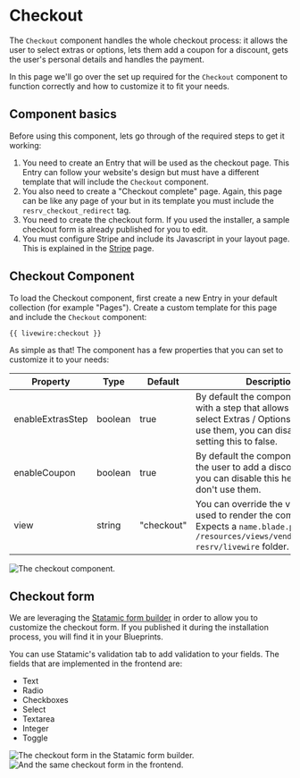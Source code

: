 # Checkout

The `Checkout` component handles the whole checkout process: it allows the user to select extras or options, lets them add a coupon for a discount, gets the user's personal details and handles the payment.

In this page we'll go over the set up required for the `Checkout` component to function correctly and how to customize it to fit your needs.

## Component basics

Before using this component, lets go through of the required steps to get it working:

1. You need to create an Entry that will be used as the checkout page. This Entry can follow your website's design but must have a different template that will include the `Checkout` component.
2. You also need to create a "Checkout complete" page. Again, this page can be like any page of your but in its template you must include the `resrv_checkout_redirect` tag.
3. You need to create the checkout form. If you used the installer, a sample checkout form is already published for you to edit.
4. You must configure Stripe and include its Javascript in your layout page. This is explained in the [Stripe](./stripe) page.

## Checkout Component

To load the Checkout component, first create a new Entry in your default collection (for example "Pages"). Create a custom template for this page and include the `Checkout` component:

```antlers
{{ livewire:checkout }}
```

As simple as that! The component has a few properties that you can set to customize it to your needs:

| Property | Type | Default | Description |
| -------- | ---- | ------- | ----------- |
| enableExtrasStep | boolean | true | By default the component starts with a step that allows the user to select Extras / Options. If you don't use them, you can disable it by setting this to false. |
| enableCoupon | boolean | true | By default the component allows the user to add a discount coupon, you can disable this here if you don't use them. |
| view | string | "checkout" | You can override the view that is used to render the component. Expects a `name.blade.php` file in the `/resources/views/vendor/statamic-resrv/livewire` folder. |

<Image src="./img/resrv-checkout.webp" alt="The checkout component." />

## Checkout form

We are leveraging the [Statamic form builder](https://statamic.dev/forms) in order to allow you to customize the checkout form. If you published it during the installation process, you will find it in your Blueprints.

You can use Statamic's validation tab to add validation to your fields. The fields that are implemented in the frontend are:

- Text
- Radio
- Checkboxes
- Select
- Textarea
- Integer
- Toggle

<Image src="./img/resrv-checkout-form.webp" alt="The checkout form in the Statamic form builder." />

<Image src="./img/resrv-checkout-form-frontend.webp" alt="And the same checkout form in the frontend." />

